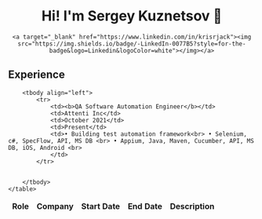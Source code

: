 <!---------------------------------Header------------------------------>

<div align="center">
    <h1>
        Hi! I'm Sergey Kuznetsov 👋
    </h1>
</div>


<!-------------------------------Social links--------------------------->

<div align="center">

	<a target="_blank" href="https://www.linkedin.com/in/krisrjack"><img src="https://img.shields.io/badge/-LinkedIn-0077B5?style=for-the-badge&logo=Linkedin&logoColor=white"></img></a>
</div>


<div align="left">
    <h2>Experience</h2>
    <table>
        <thead align="center">
            <tr border: none;>
                <td><b>Role</b></td>
                <td><b>Company</b></td>
                <td><b>Start Date</b></td>
                <td><b>End Date</b></td>
                <td><b>Description</b></td>
            </tr>
        </thead>

        <tbody align="left">
            <tr>
                <td><b>QA Software Automation Engineer</b></td>
                <td>Attenti Inc</td>
                <td>October 2021</td>
                <td>Present</td>
                <td>• Building test automation framework<br> • Selenium, c#, SpecFlow, API, MS DB <br> • Appium, Java, Maven, Cucumber, API, MS DB, iOS, Android <br>
                </td>
            </tr>


        </tbody>
    </table>
</div>
